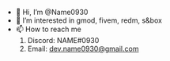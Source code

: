 - 👋 Hi, I’m @Name0930
- 👀 I’m interested in gmod, fivem, redm, s&box
- 📫 How to reach me
  1. Discord: NAME#0930
  2. Email: dev.name0930@gmail.com

<!---
Name0930/Name0930 is a ✨ special ✨ repository because its `README.md` (this file) appears on your GitHub profile.
You can click the Preview link to take a look at your changes.
--->
